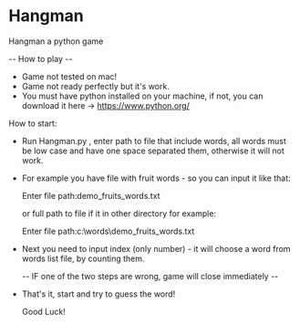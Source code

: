 # Hangman
Hangman a python game

-- How to play -- 

* Game not tested on mac!
* Game not ready perfectly but it's work.
* You must have python installed on your machine, if not, you can download it here -> https://www.python.org/

How to start:
* Run Hangman.py , enter path to file that include words, 
  all words must be low case and have one space separated them, otherwise it will not work.
* For example you have file with fruit words - so you can input it like that: 

	Enter file path:demo_fruits_words.txt
	
	or full path to file if it in other directory for example: 
	
	Enter file path:c:\words\demo_fruits_words.txt
	
* Next you need to input index (only number) - it will choose a word from words list file, by counting them.

    --  IF one of the two steps are wrong, game will close immediately --
    
* That's it, start and try to guess the word!

  Good Luck!
